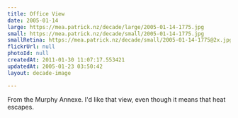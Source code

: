 ```yaml
---
title: Office View
date: 2005-01-14
large: https://mea.patrick.nz/decade/large/2005-01-14-1775.jpg
small: https://mea.patrick.nz/decade/small/2005-01-14-1775.jpg
smallRetina: https://mea.patrick.nz/decade/small/2005-01-14-1775@2x.jpg
flickrUrl: null
photoId: null
createdAt: 2011-01-30 11:07:17.553421
updatedAt: 2005-01-23 03:50:42
layout: decade-image

---
```

From the Murphy Annexe. I'd like that view, even though it means that heat escapes.
